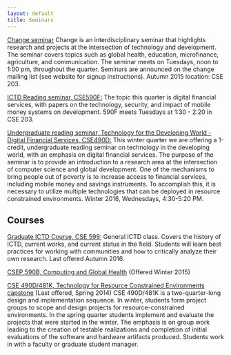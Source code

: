 ```yaml
---
layout: default
title: Seminars
---
```

[Change seminar](http://change.washington.edu) Change is an interdisciplinary seminar that highlights research and projects at the intersection of  technology and development.  The seminar covers topics such as global health, education, microfinance, agriculture, and communication.  The seminar meets on Tuesdays, noon to 1:00 pm, throughout the quarter.  Seminars are announced on the change mailing list \(see website for signup instructions\).  Autumn 2015 location:  CSE 203.

[ICTD Reading seminar, CSE590F:](http://www.cs.washington.edu/education/courses/590f/)
The topic this quarter is digital financial services, with papers on the technology, security, and impact of mobile money systems on development. 590F meets Tuesdays at 1:30 - 2:20 in CSE 203.

[Undergraduate reading seminar, Technology for the Developing World - Digital Financial Services, CSE490D:](http://www.cs.washington.edu/education/courses/490D/)
This winter quarter we are offering a 1-credit, undergraduate reading seminar on technology in the developing world, with an emphasis on digital financial services.   The purpose of the seminar is to provide an introduction to a research area at the intersection of computer science and global development.  One of the mechanisms to bring people out of poverty is to increase access to financial services, including mobile money and savings instruments.  To accomplish this, it is necessary to utilize multiple technologies that can be deployed in resource constrained environments.  Winter 2016, Wednesdays, 4:30-5:20 PM.

## Courses
[Graduate ICTD Course, CSE 599:](https://docs.google.com/document/d/1v2GiPrR5GuA6_pFinB2aLOTtYsiMqXmYEPdtD66-ZSo/edit)
General ICTD class. Covers the history of ICTD, current works, and current status in the field. Students will learn best practices for working with communities and how to critically analyze their own research. Last offered Autumn 2016. 

[CSEP 590B, Computing and Global Health](https://courses.cs.washington.edu/courses/csep590b/15wi/) \(Offered Winter 2015\)

[CSE 490D/481K, Technology for Resource Constrained Environments capstone](https://courses.cs.washington.edu/courses/cse481k/)
\(Last offered, Spring 2014\) CSE 490D/481K is a two-quarter-long design and implementation sequence. In winter, students form project groups to scope and design projects for resource-constrained environments. In the spring quarter students implement and evaluate the projects that were started in the winter. The emphasis is on group work leading to the creation of testable realizations and completion of initial evaluations of the software and hardware artifacts produced. Students work in with a faculty or graduate student manager. 


